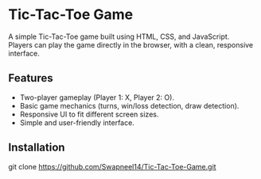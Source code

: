 # Tic-Tac-Toe Game

A simple Tic-Tac-Toe game built using HTML, CSS, and JavaScript.  
Players can play the game directly in the browser, with a clean, responsive interface.

## Features

- Two-player gameplay (Player 1: X, Player 2: O).
- Basic game mechanics (turns, win/loss detection, draw detection).  
- Responsive UI to fit different screen sizes.
- Simple and user-friendly interface.
## Installation
 git clone https://github.com/Swapneel14/Tic-Tac-Toe-Game.git

